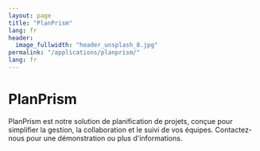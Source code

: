 ```yaml
---
layout: page
title: "PlanPrism"
lang: fr
header:
  image_fullwidth: "header_unsplash_8.jpg"
permalink: "/applications/planprism/"
lang: fr
---
```


# PlanPrism

PlanPrism est notre solution de planification de projets, conçue pour simplifier la gestion, la collaboration et le suivi de vos équipes. Contactez-nous pour une démonstration ou plus d'informations.
